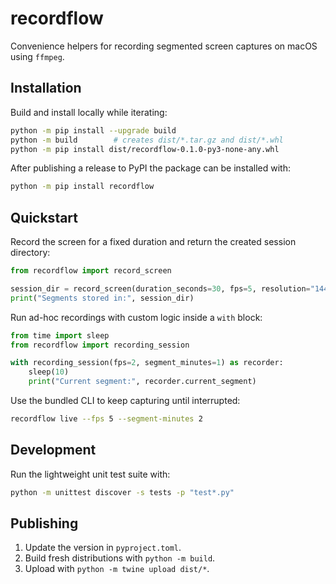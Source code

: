 # recordflow

Convenience helpers for recording segmented screen captures on macOS using `ffmpeg`.

## Installation

Build and install locally while iterating:

```bash
python -m pip install --upgrade build
python -m build        # creates dist/*.tar.gz and dist/*.whl
python -m pip install dist/recordflow-0.1.0-py3-none-any.whl
```

After publishing a release to PyPI the package can be installed with:

```bash
python -m pip install recordflow
```

## Quickstart

Record the screen for a fixed duration and return the created session directory:

```python
from recordflow import record_screen

session_dir = record_screen(duration_seconds=30, fps=5, resolution="1440x900")
print("Segments stored in:", session_dir)
```

Run ad-hoc recordings with custom logic inside a `with` block:

```python
from time import sleep
from recordflow import recording_session

with recording_session(fps=2, segment_minutes=1) as recorder:
    sleep(10)
    print("Current segment:", recorder.current_segment)
```

Use the bundled CLI to keep capturing until interrupted:

```bash
recordflow live --fps 5 --segment-minutes 2
```

## Development

Run the lightweight unit test suite with:

```bash
python -m unittest discover -s tests -p "test*.py"
```

## Publishing

1. Update the version in `pyproject.toml`.
2. Build fresh distributions with `python -m build`.
3. Upload with `python -m twine upload dist/*`.
